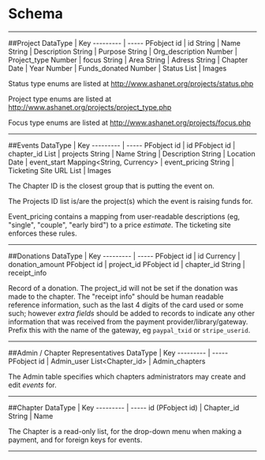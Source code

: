  
Schema
=====================


----------
##Project
DataType            | Key
---------           | -----
PFobject id         | id
String              | Name
String              | Description
String              | Purpose
String              | Org_description
Number<enum>        | Project_type
Number<enum>        | focus
String              | Area
String              | Adress
String              | Chapter
Date                | Year
Number              | Funds_donated
Number<enum>        | Status
List<String>        | Images

Status type enums are listed at http://www.ashanet.org/projects/status.php

Project type enums are listed at http://www.ashanet.org/projects/project_type.php

Focus type enums are listed at http://www.ashanet.org/projects/focus.php

----------
##Events
DataType                  | Key
---------                 | -----
PFobject id               | id
PFobject id               | chapter_id
List<PFobject id>         | projects
String                    | Name
String                    | Description
String                    | Location
Date                      | event_start
Mapping<String, Currency> | event_pricing
String                    | Ticketing Site URL
List<String>              | Images

The Chapter ID is the closest group that is putting the event on.

The Projects ID list is/are the project(s) which the event is raising
funds for.

Event_pricing contains a mapping from user-readable descriptions (eg,
"single", "couple", "early bird") to a price *estimate*.  The
ticketing site enforces these rules.

----------
##Donations
DataType                | Key
---------               | -----
PFobject id             | id
Currency                | donation_amount
PFobject id             | project_id
PFobject id             | chapter_id
String                  | receipt_info

Record of a donation.  The project_id will not be set if the donation
was made to the chapter.  The "receipt info" should be human readable
reference information, such as the last 4 digits of the card used or
some such; however *extra fields* should be added to records to
indicate any other information that was received from the payment
provider/library/gateway.  Prefix this with the name of the gateway,
eg `paypal_txid` or `stripe_userid`.

----------

##Admin / Chapter Representatives
DataType            | Key
---------           | -----
PFobject id         | Admin_user
List<Chapter_id>    | Admin_chapters

The Admin table specifies which chapters administrators may create and
edit *events* for.

----------
##Chapter
DataType            | Key
---------           | -----
id (PFobject id)    | Chapter_id
String              | Name

The Chapter is a read-only list, for the drop-down menu when making a
payment, and for foreign keys for events.

----------

